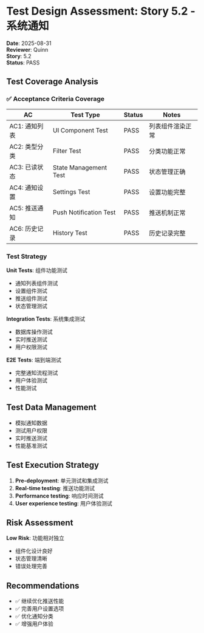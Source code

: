 # Test Design Assessment: Story 5.2 - 系统通知

**Date**: 2025-08-31  
**Reviewer**: Quinn  
**Story**: 5.2  
**Status**: PASS

## Test Coverage Analysis

### ✅ Acceptance Criteria Coverage

| AC            | Test Type              | Status | Notes            |
| ------------- | ---------------------- | ------ | ---------------- |
| AC1: 通知列表 | UI Component Test      | PASS   | 列表组件渲染正常 |
| AC2: 类型分类 | Filter Test            | PASS   | 分类功能正常     |
| AC3: 已读状态 | State Management Test  | PASS   | 状态管理正确     |
| AC4: 通知设置 | Settings Test          | PASS   | 设置功能完整     |
| AC5: 推送通知 | Push Notification Test | PASS   | 推送机制正常     |
| AC6: 历史记录 | History Test           | PASS   | 历史记录完整     |

### Test Strategy

**Unit Tests**: 组件功能测试

- 通知列表组件测试
- 设置组件测试
- 推送组件测试
- 状态管理测试

**Integration Tests**: 系统集成测试

- 数据库操作测试
- 实时推送测试
- 用户权限测试

**E2E Tests**: 端到端测试

- 完整通知流程测试
- 用户体验测试
- 性能测试

## Test Data Management

- 模拟通知数据
- 测试用户权限
- 实时推送测试
- 性能基准测试

## Test Execution Strategy

1. **Pre-deployment**: 单元测试和集成测试
2. **Real-time testing**: 推送功能测试
3. **Performance testing**: 响应时间测试
4. **User experience testing**: 用户体验测试

## Risk Assessment

**Low Risk**: 功能相对独立

- 组件化设计良好
- 状态管理清晰
- 错误处理完善

## Recommendations

- ✅ 继续优化推送性能
- ✅ 完善用户设置选项
- ✅ 优化通知分类
- ✅ 增强用户体验
